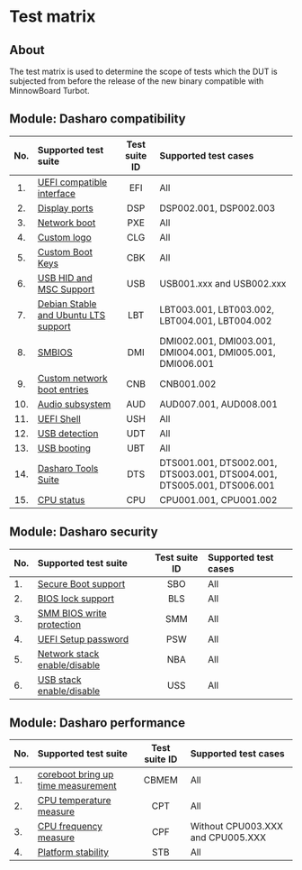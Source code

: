 # Test matrix

## About

The test matrix is used to determine the scope of tests which the DUT is
subjected from before the release of the new binary compatible with
MinnowBoard Turbot.

## Module: Dasharo compatibility

| No. | Supported test suite                  | Test suite ID | Supported test cases                 |
|:---:|:--------------------------------------|:-------------:|:-------------------------------------|
| 1.  | [UEFI compatible interface][EFI]      | EFI           | All                                  |
| 2.  | [Display ports][DSP]                  | DSP           | DSP002.001, DSP002.003               |
| 3.  | [Network boot][PXE]                   | PXE           | All                                  |
| 4.  | [Custom logo][CLG]                    | CLG           | All                                  |
| 5.  | [Custom Boot Keys][CBK]               | CBK           | All                                  |
| 6.  | [USB HID and MSC Support][USB]        | USB           | USB001.xxx and USB002.xxx            |
| 7.  | [Debian Stable and Ubuntu LTS support][LBT]  | LBT    | LBT003.001, LBT003.002, LBT004.001, LBT004.002|
| 8.  | [SMBIOS][DMI]                         | DMI           | DMI002.001, DMI003.001, DMI004.001, DMI005.001, DMI006.001 |
| 9.  | [Custom network boot entries][CNB]    | CNB           | CNB001.002                           |
| 10. | [Audio subsystem][AUD]                | AUD           | AUD007.001, AUD008.001               |
| 11. | [UEFI Shell][USH]                     | USH           | All                                  |
| 12. | [USB detection][UDT]                  | UDT           | All                                  |
| 13. | [USB booting][UBT]                    | UBT           | All                                  |
| 14. | [Dasharo Tools Suite][DTS]            | DTS           | DTS001.001, DTS002.001, DTS003.001, DTS004.001, DTS005.001, DTS006.001 |
| 15. | [CPU status][CPU]                     | CPU           | CPU001.001, CPU001.002               |

[EFI]: ../../unified-test-documentation/dasharo-compatibility/30M-uefi-compatible-interface.md
[DSP]: ../../unified-test-documentation/dasharo-compatibility/31E-display-ports-and-lcd.md
[NBT]: ../../unified-test-documentation/dasharo-compatibility/315b-netboot-utilities.md
[CLG]: ../../unified-test-documentation/dasharo-compatibility/304-custom-logo.md
[CBK]: ../../unified-test-documentation/dasharo-compatibility/303-custom-boot-menu-key.md
[USB]: ../../unified-test-documentation/dasharo-compatibility/306-usb-hid-and-msc-support.md
[LBT]: ../../unified-test-documentation/dasharo-compatibility/308-debian-stable-and-ubuntu-lts-support.md
[PXE]: ../../unified-test-documentation/dasharo-compatibility/315-network-boot.md
[CNB]: ../../unified-test-documentation/dasharo-compatibility/30A-custom-network-boot-entries.md
[USH]: ../../unified-test-documentation/dasharo-compatibility/30P-uefi-shell.md
[DMI]: ../../unified-test-documentation/dasharo-compatibility/31L-smbios.md
[AUD]: ../../unified-test-documentation/dasharo-compatibility/31F-audio-subsystem.md
[UDT]: ../../unified-test-documentation/dasharo-compatibility/31O-usb-detect.md
[UBT]: ../../unified-test-documentation/dasharo-compatibility/31N-usb-boot.md
[CPU]: ../../unified-test-documentation/dasharo-compatibility/31T-cpu-status.md
[DTS]: ../../unified-test-documentation/dasharo-compatibility/326-dasharo-tools-suite.md

## Module: Dasharo security

| No. | Supported test suite                  | Test suite ID | Supported test cases                 |
|:----|:--------------------------------------|:-------------:|:-------------------------------------|
| 1.  | [Secure Boot support][SBO]            | SBO           | All                                  |
| 2.  | [BIOS lock support][BLS]              | BLS           | All                                  |
| 3.  | [SMM BIOS write protection][SMM]      | SMM           | All                                  |
| 4.  | [UEFI Setup password][PSW]            | PSW           | All                                  |
| 5.  | [Network stack enable/disable][NBA]   | NBA           | All                                  |
| 6.  | [USB stack enable/disable][USS]       | USS           | All                                  |

[TPM]: ../../unified-test-documentation/dasharo-security/200-tpm-support.md
[SBO]: ../../unified-test-documentation/dasharo-security/206-secure-boot.md
[BLS]: ../../unified-test-documentation/dasharo-security/20J-bios-lock-support.md
[SMM]: ../../unified-test-documentation/dasharo-security/20O-SMM-bios-write-protection.md
[PSW]: ../../unified-test-documentation/dasharo-security/20R-uefi-setup-password.md
[NBA]: ../../unified-test-documentation/dasharo-security/20T-network-boot.md
[USS]: ../../unified-test-documentation/dasharo-security/20S-usb-stack.md

## Module: Dasharo performance

| No. | Supported test suite                  | Test suite ID | Supported test cases                 |
|:----|:--------------------------------------|:-------------:|:-------------------------------------|
| 1.  | [coreboot bring up time measurement][CBMEM] | CBMEM         | All                            |
| 2.  | [CPU temperature measure][CPT]        | CPT           | All                                  |
| 3.  | [CPU frequency measure][CPF]          | CPF           | Without CPU003.XXX and CPU005.XXX    |
| 4.  | [Platform stability][STB]             | STB           | All                                  |

[CBMEM]: ../../unified-test-documentation/dasharo-performance/400-coreboot-boot-measure.md
[CPT]: ../../unified-test-documentation/dasharo-performance/401-cpu-temperature.md
[CPF]: ../../unified-test-documentation/dasharo-performance/402-cpu-frequency.md
[STB]: ../../unified-test-documentation/dasharo-performance/404-platform-stability.md
[BUB]: ../../unified-test-documentation/dasharo-performance/407-ubuntu-booting-performance-test.md
[BDE]: ../../unified-test-documentation/dasharo-performance/408-debian-booting-performance-test.md
